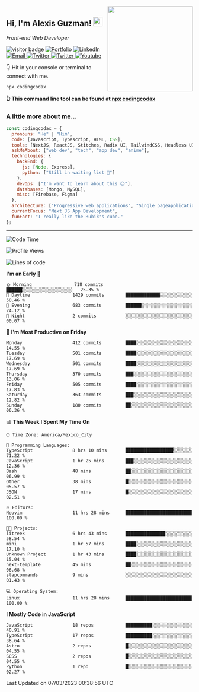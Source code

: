 <img align='right' src="https://media.giphy.com/media/M9gbBd9nbDrOTu1Mqx/giphy.gif" width="230">
<h2>Hi, I'm Alexis Guzman! <img src="https://media.giphy.com/media/hvRJCLFzcasrR4ia7z/giphy.gif" width="25px"></h2>
<p><em>Front-end Web Developer</em></p>

<p>
  <img src="https://visitor-badge.glitch.me/badge?page_id=a12989x.a12989x&left_color=black&right_color=gray" alt="visitor badge"/>
  <a href='https://www.codingcodax.dev/' target='_blank'>
    <img alt='Portfolio' src='https://img.shields.io/badge/Portfolio-black?logo=vercel&style=flat-square'>
  </a>
  <a href='https://linkedin.com/in/codingcodax/' target='_blank'>
    <img alt='LinkedIn' src='https://img.shields.io/badge/LinkedIn-black?logo=LinkedIn&style=flat-square'>
  </a>
  <a href='mailto:codingcodax@gmail.com' target='_blank'>
    <img alt='Email' src='https://img.shields.io/badge/Email-black?logo=Gmail&style=flat-square'>
  </a>
  <a href='https://twitter.com/codingcodax' target='_blank'>
    <img alt='Twitter' src='https://img.shields.io/badge/Twitter-black?logo=Twitter&style=flat-square'>
  </a>
  <a href='https://www.instagram.com/codingcodax/' target='_blank'>
    <img alt='Twitter' src='https://img.shields.io/badge/Instagram-black?logo=Instagram&style=flat-square'>
  </a>
  <a href='https://www.youtube.com/@codingcodax' target='_blank'>
    <img alt='Youtube' src='https://img.shields.io/badge/YouTube-black?logo=Youtube&style=flat-square'>
  </a>
</p>

👇 Hit in your console or terminal to connect with me.

```bash
npx codingcodax 
```
**👆 This command line tool can be found at [npx codingcodax](https://github.com/codingcodax/npx-codingcodax)**

<h3>A little more about me...</h3>

```javascript
const codingcodax = {
  pronouns: "He" | "Him",
  code: [Javascript, Typescript, HTML, CSS],
  tools: [NextJS, ReactJS, Stitches, Radix UI, TailwindCSS, Headless UI, Prisma],
  askMeAbout: ["web dev", "tech", "app dev", "anime"],
  technologies: {
    backEnd: {
      js: [Node, Express],
      python: ["Still in waiting list 🥲"]
    },
    devOps: ["I'm want to learn about this 😊"],
    databases: [Mongo, MySQL],
    misc: [Firebase, Figma]
  },
  architecture: ["Progressive web applications", "Single pageapplications"],
  currentFocus: "Next JS App Development",
  funFact: "I really like the Rubik's cube."
};
```

---

<!--START_SECTION:waka-->
![Code Time](http://img.shields.io/badge/Code%20Time-1%2C177%20hrs%2042%20mins-blue)

![Profile Views](http://img.shields.io/badge/Profile%20Views-0-blue)

![Lines of code](https://img.shields.io/badge/From%20Hello%20World%20I%27ve%20Written-559.3%20thousand%20lines%20of%20code-blue)

**I'm an Early 🐤** 

```text
🌞 Morning                718 commits         ██████░░░░░░░░░░░░░░░░░░░   25.35 % 
🌆 Daytime                1429 commits        █████████████░░░░░░░░░░░░   50.46 % 
🌃 Evening                683 commits         ██████░░░░░░░░░░░░░░░░░░░   24.12 % 
🌙 Night                  2 commits           ░░░░░░░░░░░░░░░░░░░░░░░░░   00.07 % 
```
📅 **I'm Most Productive on Friday** 

```text
Monday                   412 commits         ████░░░░░░░░░░░░░░░░░░░░░   14.55 % 
Tuesday                  501 commits         ████░░░░░░░░░░░░░░░░░░░░░   17.69 % 
Wednesday                501 commits         ████░░░░░░░░░░░░░░░░░░░░░   17.69 % 
Thursday                 370 commits         ███░░░░░░░░░░░░░░░░░░░░░░   13.06 % 
Friday                   505 commits         ████░░░░░░░░░░░░░░░░░░░░░   17.83 % 
Saturday                 363 commits         ███░░░░░░░░░░░░░░░░░░░░░░   12.82 % 
Sunday                   180 commits         ██░░░░░░░░░░░░░░░░░░░░░░░   06.36 % 
```


📊 **This Week I Spent My Time On** 

```text
🕑︎ Time Zone: America/Mexico_City

💬 Programming Languages: 
TypeScript               8 hrs 10 mins       ██████████████████░░░░░░░   71.22 % 
JavaScript               1 hr 25 mins        ███░░░░░░░░░░░░░░░░░░░░░░   12.36 % 
Bash                     48 mins             ██░░░░░░░░░░░░░░░░░░░░░░░   06.99 % 
Other                    38 mins             █░░░░░░░░░░░░░░░░░░░░░░░░   05.57 % 
JSON                     17 mins             █░░░░░░░░░░░░░░░░░░░░░░░░   02.51 % 

🔥 Editors: 
Neovim                   11 hrs 28 mins      █████████████████████████   100.00 % 

🐱‍💻 Projects: 
litreek                  6 hrs 43 mins       ███████████████░░░░░░░░░░   58.54 % 
mini                     1 hr 57 mins        ████░░░░░░░░░░░░░░░░░░░░░   17.10 % 
Unknown Project          1 hr 43 mins        ████░░░░░░░░░░░░░░░░░░░░░   15.04 % 
next-template            45 mins             ██░░░░░░░░░░░░░░░░░░░░░░░   06.68 % 
slapcommands             9 mins              ░░░░░░░░░░░░░░░░░░░░░░░░░   01.43 % 

💻 Operating System: 
Linux                    11 hrs 28 mins      █████████████████████████   100.00 % 
```

**I Mostly Code in JavaScript** 

```text
JavaScript               18 repos            ██████████░░░░░░░░░░░░░░░   40.91 % 
TypeScript               17 repos            ██████████░░░░░░░░░░░░░░░   38.64 % 
Astro                    2 repos             █░░░░░░░░░░░░░░░░░░░░░░░░   04.55 % 
SCSS                     2 repos             █░░░░░░░░░░░░░░░░░░░░░░░░   04.55 % 
Python                   1 repo              █░░░░░░░░░░░░░░░░░░░░░░░░   02.27 % 
```




 Last Updated on 07/03/2023 00:38:56 UTC
<!--END_SECTION:waka-->
